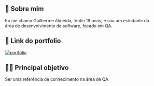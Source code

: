 
## 🚀 Sobre mim
Eu me chamo Guilherme Almeida, tenho 19 anos, e sou um estudante da área de desenvolvimento de software, focado em QA.

## 🔗 Link do portfolio
[![portfolio](https://img.shields.io/badge/my_portfolio-000?style=for-the-badge&logo=ko-fi&logoColor=white)](https://github.com/ghialmeida?tab=repositories)

## 👩‍💻 Principal objetivo
Ser uma referência de conhecimento na área de QA.
